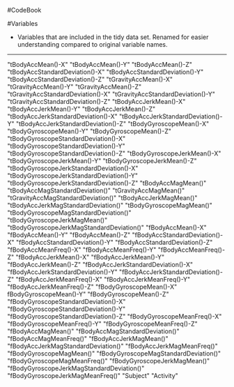 #CodeBook

#Variables
- Variables that are included in the tidy data set. Renamed for easier understanding compared to original variable names.

--------------------------------------
"tBodyAccMean()-X" 
"tBodyAccMean()-Y" 
"tBodyAccMean()-Z" 
"tBodyAccStandardDeviation()-X" 
"tBodyAccStandardDeviation()-Y" 
"tBodyAccStandardDeviation()-Z"
"tGravityAccMean()-X" 
"tGravityAccMean()-Y"
"tGravityAccMean()-Z" 
"tGravityAccStandardDeviation()-X"
"tGravityAccStandardDeviation()-Y" 
"tGravityAccStandardDeviation()-Z"
"tBodyAccJerkMean()-X"
"tBodyAccJerkMean()-Y" 
"tBodyAccJerkMean()-Z" 
"tBodyAccJerkStandardDeviation()-X" 
"tBodyAccJerkStandardDeviation()-Y" 
"tBodyAccJerkStandardDeviation()-Z"
"tBodyGyroscopeMean()-X" 
"tBodyGyroscopeMean()-Y" 
"tBodyGyroscopeMean()-Z" 
"tBodyGyroscopeStandardDeviation()-X" 
"tBodyGyroscopeStandardDeviation()-Y" 
"tBodyGyroscopeStandardDeviation()-Z" 
"tBodyGyroscopeJerkMean()-X"
"tBodyGyroscopeJerkMean()-Y"
"tBodyGyroscopeJerkMean()-Z"
"tBodyGyroscopeJerkStandardDeviation()-X"
"tBodyGyroscopeJerkStandardDeviation()-Y" 
"tBodyGyroscopeJerkStandardDeviation()-Z"
"tBodyAccMagMean()" 
"tBodyAccMagStandardDeviation()" 
"tGravityAccMagMean()"
"tGravityAccMagStandardDeviation()" 
"tBodyAccJerkMagMean()"
"tBodyAccJerkMagStandardDeviation()" 
"tBodyGyroscopeMagMean()"
"tBodyGyroscopeMagStandardDeviation()"
"tBodyGyroscopeJerkMagMean()" 
"tBodyGyroscopeJerkMagStandardDeviation()"
"fBodyAccMean()-X"
"fBodyAccMean()-Y"
"fBodyAccMean()-Z"
"fBodyAccStandardDeviation()-X" 
"fBodyAccStandardDeviation()-Y"
"fBodyAccStandardDeviation()-Z"
"fBodyAccMeanFreq()-X" 
"fBodyAccMeanFreq()-Y"
"fBodyAccMeanFreq()-Z" 
"fBodyAccJerkMean()-X" 
"fBodyAccJerkMean()-Y" 
"fBodyAccJerkMean()-Z" 
"fBodyAccJerkStandardDeviation()-X"
"fBodyAccJerkStandardDeviation()-Y"
"fBodyAccJerkStandardDeviation()-Z" 
"fBodyAccJerkMeanFreq()-X"
"fBodyAccJerkMeanFreq()-Y"
"fBodyAccJerkMeanFreq()-Z" 
"fBodyGyroscopeMean()-X"
fBodyGyroscopeMean()-Y"
"fBodyGyroscopeMean()-Z"
"fBodyGyroscopeStandardDeviation()-X" 
"fBodyGyroscopeStandardDeviation()-Y" 
"fBodyGyroscopeStandardDeviation()-Z" 
"fBodyGyroscopeMeanFreq()-X" 
"fBodyGyroscopeMeanFreq()-Y" 
"fBodyGyroscopeMeanFreq()-Z"
"fBodyAccMagMean()"
"fBodyAccMagStandardDeviation()"
"fBodyAccMagMeanFreq()" 
"fBodyAccJerkMagMean()" 
"fBodyAccJerkMagStandardDeviation()"
"fBodyAccJerkMagMeanFreq()"
"fBodyGyroscopeMagMean()"
"fBodyGyroscopeMagStandardDeviation()"
"fBodyGyroscopeMagMeanFreq()"
"fBodyGyroscopeJerkMagMean()"
"fBodyGyroscopeJerkMagStandardDeviation()"
"fBodyGyroscopeJerkMagMeanFreq()"
"Subject" 
"Activity"
